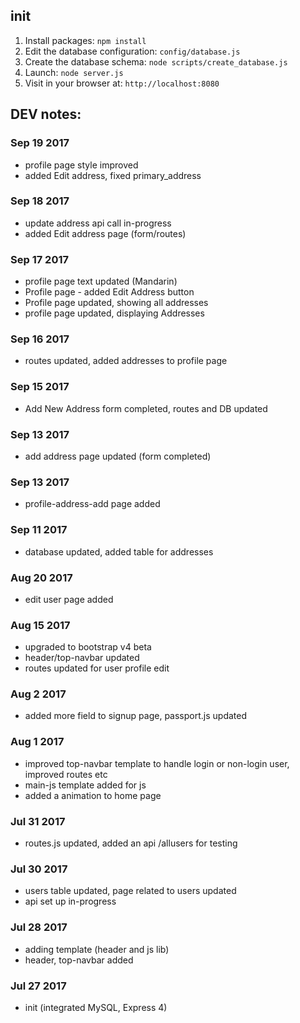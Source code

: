 ## init

1. Install packages: `npm install`
1. Edit the database configuration: `config/database.js`
1. Create the database schema: `node scripts/create_database.js`
1. Launch: `node server.js`
1. Visit in your browser at: `http://localhost:8080`



## DEV notes:<br>


### Sep 19 2017
* profile page style improved
* added Edit address, fixed primary_address


### Sep 18 2017
* update address api call in-progress
* added Edit address page (form/routes)


### Sep 17 2017
* profile page text updated (Mandarin)
* Profile page - added Edit Address button
* Profile page updated, showing  all addresses
* profile page updated, displaying Addresses


### Sep 16 2017
* routes updated, added addresses to profile page


### Sep 15 2017
* Add New Address form completed, routes and DB updated


### Sep 13 2017
* add address page updated (form completed)


### Sep 13 2017
* profile-address-add page added


### Sep 11 2017
* database updated, added table for addresses


### Aug 20 2017
* edit user page added


### Aug 15 2017
* upgraded to bootstrap v4 beta
* header/top-navbar updated
* routes updated for user profile edit


### Aug 2 2017
* added more field to signup page, passport.js updated


### Aug 1 2017
* improved top-navbar template to handle login or non-login user, improved routes etc
* main-js template added for js
* added a animation to home page


### Jul 31 2017
* routes.js updated, added an api /allusers for testing


### Jul 30 2017
* users table updated, page related to users updated
* api set up in-progress


### Jul 28 2017
* adding template (header and js lib)
* header, top-navbar added


### Jul 27 2017
* init (integrated MySQL, Express 4)

